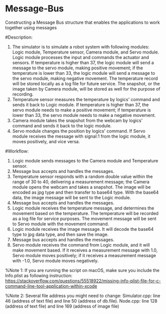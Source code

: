 # Message-Bus
Constructing a Message Bus structure that enables the applications to work together using messages

#Description:
1. The simulator is to simulate a robot system with following modules: Logic module, Temperature sensor, Camera module, and Servo module.
Logic module processes the input and commands the actuator and sensors.
If temperature is higher than 37, the logic module will send a message to the servo module, making positive movement; if the temperature is lower than 33, the logic module will send a message to the servo module, making negative movement.
The temperature record will be stored locally as a log file for future service.
The snapshot, or the image taken by Camera module, will be stored as well for the purpose of recording.
2. Temperature sensor measures the temperature by logics' command and sends it back to  Logic module.
If temperature is higher than 37, the servo module needs to make a positive movement; if temperature is lower than 33, the servo module needs to make a negative movement.
3. Camera module takes the snapshot from the webcam by logics' command and sends it back to the logic module.
4. Servo module changes the position by logics' command.
If Servo module receives the message with signal:1 from the logic module, it moves positively, and vice versa.

#Workflow:
1. Logic module sends messages to the Camera module and Temperature sensor.
2. Message bus accepts and handles the messages.
3. Temperature sensor responds with a random double value within the range of 30 to 40, delivering a measurement message; the Camera module opens the webcam and takes a snapshot. The image will be encoded as jpg type and then transfer to base64 type. With the base64 data, the image message will be sent to the Logic module.
4. Message bus accepts and handles the messages.
5. Logic module receives the temperature message, and determines the movement based on the temperature. The temperature will be recorded as a log file for service purposes. The movement message will be sent to Servo module with the movement command.
6. Logic module receives the image message. It will decode the base64 type to jpg data type, and then save the image.
7. Message bus accepts and handles the messages.
8. Servo module receives the command from Logic module, and it will make movement based. If it receives a measurement message with 1.0, Servo module moves positively; if it receives a measurement message with -1.0, Servo module moves negatively.

%Note 1: If you are running the script on macOS, make sure you include the Info.plist as following instruction: https://stackoverflow.com/questions/55518922/missing-info-plist-file-for-c-command-line-tool-application-within-xcode

%Note 2: Several file address you might need to change:
  Simulator.cpp: line 46 (address of text file) and line 50 (address of db.file).
  Node.cpp: line 128 (address of text file) and line 169 (address of image file)
